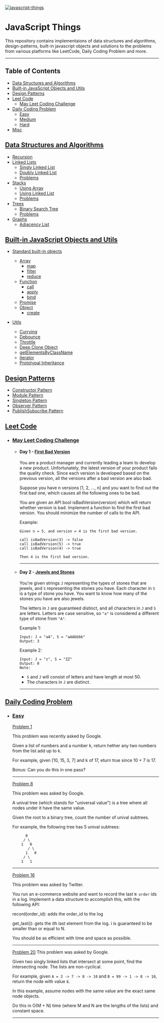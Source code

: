 <a href="https://raw.githubusercontent.com/karan1205/javascript-things/master/javascript-things.jpg"><img src="javascript-things.jpg" title="javascript-things" alt="javascript-things"></a>

# JavaScript Things

This repository contains implementaions of data structures and algorithms, design-patterns, built-in javascript objects and solutions to the problems from various platforms like LeetCode, Daily Coding Problem and more.

---

## Table of Contents

- [Data Structures and Algorithms](#data-structures-and-algorithms)
- [Built-in JavaScript Objects and Utils](#built-in-javascript-objects-and-Utils)
- [Design Patterns](#design-patterns)
- [Leet Code](#leet-code)
    - [May Leet Coding Challenge](#may-leet-coding-challenge)
- [Daily Coding Problem](#daily-coding-problem)
    - [Easy](#easy)
    - [Medium](#medium)
    - [Hard](#hard)
- [Misc](#misc)

## [Data Structures and Algorithms](./DSA)

- [Recursion](DSA/Recursion/)
- [Linked Lists](DSA/LinkedLists)
    - [Singly Linked List](DSA/LinkedLists/singly-linked-list.function.js)
    - [Doubly Linked List](DSA/LinkedLists/doubly-linked-list.function.js)
    - [Problems](DSA/LinkedLists/Problems)
- [Stacks](DSA/Stacks)
    - [Using Array](DSA/Stacks/StackArray.js)
    - [Using Linked List](DSA/Stacks/LinkedList.js)
    - [Problems](DSA/Stacks/Problems)
- [Trees](DSA/Trees)
    - [Binary Search Tree](DSA/Trees/BinarySearchTree.js)
    - [Problems](DSA/Trees/Problems)
- [Graphs](DSA/Graphs)
    - [Adjacency List](DSA/Graphs/AdjacencyList.js)

## [Built-in JavaScript Objects and Utils](./Js)

- [Standard built-in objects](./Js/core)
    -  [Array](./Js/core/Array)
        - [map](./Js/core/Array/map.js)
        - [filter](./Js/core/Array/filter.js)
        - [reduce](./Js/core/Array/reduce.js)
    -  [Function](./Js/core/Function)
        - [call](./Js/core/Function/call.js)
        - [apply](./Js/core/Function/apply.js)
        - [bind](./Js/core/Function/bind.js)
    -  [Promise](./Js/core/Promise/promise.js)
    -  [Object](./Js/core/Object)
        - [create](./Js/core/Object/object.create.js)

- [Utils](./Js/utils)
    -  [Currying](./Js/utils/curry.js)
    -  [Debounce](./Js/utils/debounce.js)
    -  [Throttle](./Js/utils/throttle.js)
    -  [Deep Clone Object](./Js/utils/deepCloneObject.js)
    -  [getElementsByClassName](./Js/utils/getElementsByClassName.js)
    -  [iterator](./Js/utils/iterator)
    -  [Prototypal Inheritance](./Js/utils/prototypalInheritance.js)


## [Design Patterns](./DesignPatterns)

- [Constructor Pattern](./DesignPatterns/ContructorPattern/index.js)
- [Module Pattern](./DesignPatterns/ModulePattern/index.js)
- [Singleton Pattern](./DesignPatterns/SingletonPattern/index.js)
- [Observer Pattern](./DesignPatterns/ObserverPattern/index.js)
- [PublishSubscribe Pattern](./DesignPatterns/PublishSubscribePattern/index.js)


## [Leet Code](./LeetCode)

- ### [May Leet Coding Challenge](./LeetCode/MayLeetCodingChallenge)
    
    - #### Day 1 - [First Bad Version](./LeetCode/MayLeetCodingChallenge/FirstBadVersion.js)

        You are a product manager and currently leading a team to develop a new product. Unfortunately, the latest version of your product fails the quality check. Since each version is developed based on the previous version, all the versions after a bad version are also bad.

        Suppose you have n versions [1, 2, ..., n] and you want to find out the first bad one, which causes all the following ones to be bad.

        You are given an API bool isBadVersion(version) which will return whether version is bad. Implement a function to find the first bad version. You should minimize the number of calls to the API.

        Example:

        ```
        Given n = 5, and version = 4 is the first bad version.

        call isBadVersion(3) -> false
        call isBadVersion(5) -> true
        call isBadVersion(4) -> true

        Then 4 is the first bad version. 
        ```
        ___

    - #### Day 2 - [Jewels and Stones](./LeetCode/MayLeetCodingChallenge/JewelsAndStones.js)

        You're given strings `J` representing the types of stones that are jewels, and `S` representing the stones you have.  Each character in `S` is a type of stone you have.  You want to know how many of the stones you have are also jewels.

        The letters in `J` are guaranteed distinct, and all characters in `J` and `S` are letters. Letters are case sensitive, so `"a"` is considered a different type of stone from `"A"`.

        Example 1:
        ```
        Input: J = "aA", S = "aAAbbbb"
        Output: 3
        ```
        Example 2:
        ```
        Input: J = "z", S = "ZZ"
        Output: 0
        Note:
        ```
        - `S` and `J` will consist of letters and have length at most 50.
        - The characters in `J` are distinct.

        ___

## [Daily Coding Problem](./DailyCodingProblem)

- ### [Easy](./DailyCodingProblem/Easy)
    
    [Problem 1](./DailyCodingProblem/Easy/P1.js)
    
    This problem was recently asked by Google.
    
    Given a list of numbers and a number k, return hether any two numbers from the list add up to k.
    
    For example, given [10, 15, 3, 7] and k of 17, eturn true since 10 + 7 is 17.
    
    Bonus: Can you do this in one pass?

    ___
    
    [Problem 8](./DailyCodingProblem/Easy/P8.js)
    
    This problem was asked by Google.
    
    A unival tree (which stands for "universal value") is a tree where all nodes under it have the same value.
    
    Given the root to a binary tree, count the number of unival subtrees.
    
    For example, the following tree has 5 unival subtrees:
    ```
          0
         / \
        1   0
           / \
          1   0
         / \
        1   1
    ```
    ___

    [Problem 16](./DailyCodingProblem/Easy/P16.js)
    
    This problem was asked by Twitter.
    
    You run an e-commerce website and want to record the last `N order` ids in a log. Implement a data structure to accomplish this, with the following API:
    
    record(order_id): adds the order_id to the log

    get_last(i): gets the ith last element from the log. i is guaranteed to be smaller than or equal to N.
    
    You should be as efficient with time and space as possible.
    
    ___

    [Problem 20](./DailyCodingProblem/Easy/P20.js)
    This problem was asked by Google.
    
    Given two singly linked lists that intersect at some point, find the intersecting node. The lists are     non-cyclical.
    
    For example, given `A = 3 -> 7 -> 8 -> 10` and `B = 99 -> 1 -> 8 -> 10`, return the node with value `8`.
    
    In this example, assume nodes with the same value are the exact same node objects.
    
    Do this in O(M + N) time (where M and N are the lengths of the lists) and constant space.

    ___

    



